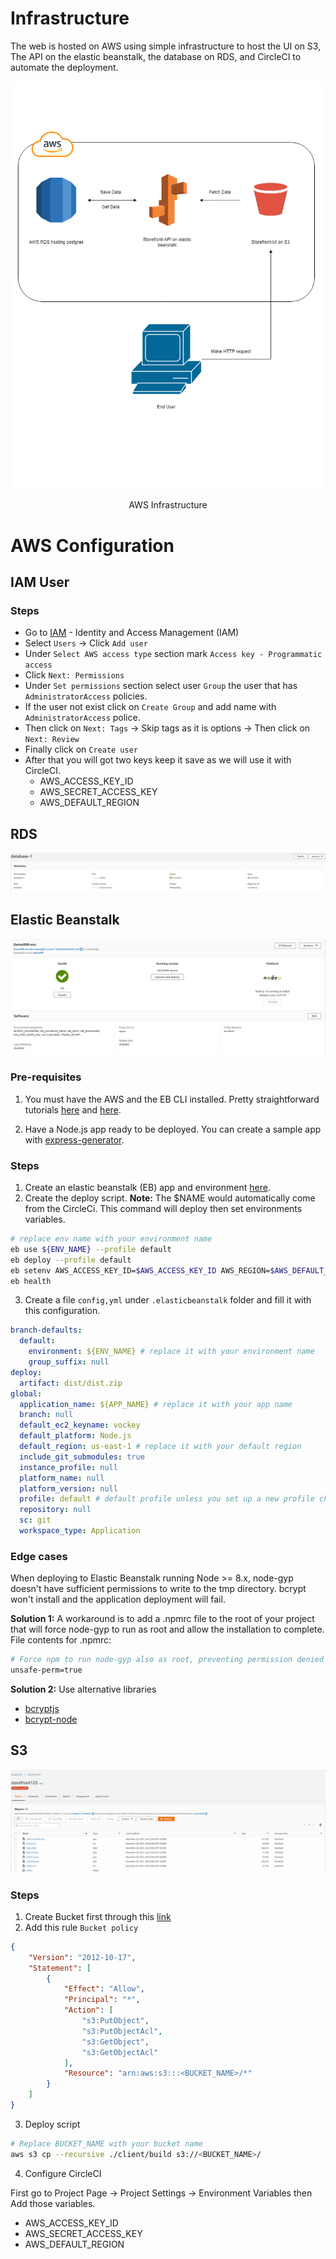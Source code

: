 # Infrastructure

The web is hosted on AWS using simple infrastructure to host the UI on S3, The API on the elastic beanstalk, the database on RDS, and CircleCI to automate the deployment.

<p align="center">
<img src="./assets/images/infrastructures.png" alt="infrastructure diagram" />
<p align="center">AWS Infrastructure</p>
</p>


# AWS Configuration

## IAM User

### Steps

- Go to [IAM](https://console.aws.amazon.com/iamv2/home?#/home) - Identity and Access Management (IAM)
- Select `Users` -> Click `Add user`
- Under `Select AWS access type` section mark `Access key - Programmatic access`
- Click `Next: Permissions`
- Under `Set permissions` section select user `Group` the user that has `AdministratorAccess` policies.
- If the user not exist click on `Create Group` and add name with `AdministratorAccess` police.   
- Then click on `Next: Tags` -> Skip tags as it is options -> Then click on `Next: Review`
- Finally click on `Create user`
- After that you will got two keys keep it save as we will use it with CircleCI.
    - AWS_ACCESS_KEY_ID
    - AWS_SECRET_ACCESS_KEY
    - AWS_DEFAULT_REGION
## RDS

![RDS Screenshot](./assets/images/rds-screenshot.png)



## Elastic Beanstalk

![EBS Screenshot](./assets/images/ebs-screenshot.png)
![EBS Screenshot](./assets/images/ebs-env-screenshot.png)

### Pre-requisites

1. You must have the AWS and the EB CLI installed. Pretty straightforward tutorials [here](https://docs.aws.amazon.com/cli/latest/userguide/cli-chap-getting-started.html) and [here](https://docs.aws.amazon.com/elasticbeanstalk/latest/dg/eb-cli3-install.html).

2. Have a Node.js app ready to be deployed. You can create a sample app with [express-generator](https://expressjs.com/en/starter/generator.html).

### Steps 

1. Create an elastic beanstalk (EB) app and environment [here](https://docs.aws.amazon.com/elasticbeanstalk/latest/dg/using-features.environments.html).
2. Create the deploy script. **Note:** The $NAME would automatically come from the CircleCi. This command will deploy then set environments variables.

```bash
# replace env name with your environment name
eb use ${ENV_NAME} --profile default
eb deploy --profile default
eb setenv AWS_ACCESS_KEY_ID=$AWS_ACCESS_KEY_ID AWS_REGION=$AWS_DEFAULT_REGION SECRET_ACCESS_KEY_ID=$AWS_SECRET_ACCESS_KEY --profile default
eb health
```

3. Create a file `config,yml` under `.elasticbeanstalk` folder and fill it with this configuration.

```yml
branch-defaults:
  default:
    environment: ${ENV_NAME} # replace it with your environment name
    group_suffix: null
deploy:
  artifact: dist/dist.zip
global:
  application_name: ${APP_NAME} # replace it with your app name
  branch: null
  default_ec2_keyname: vockey
  default_platform: Node.js
  default_region: us-east-1 # replace it with your default region
  include_git_submodules: true
  instance_profile: null
  platform_name: null
  platform_version: null
  profile: default # default profile unless you set up a new profile change it.
  repository: null
  sc: git
  workspace_type: Application
```

### Edge cases

When deploying to Elastic Beanstalk running Node >= 8.x, node-gyp doesn't have sufficient permissions to write to the tmp directory. bcrypt won't install and the application deployment will fail.

**Solution 1:** A workaround is to add a .npmrc file to the root of your project that will force node-gyp to run as root and allow the installation to complete. 
File contents for .npmrc:

```bash
# Force npm to run node-gyp also as root, preventing permission denied errors in AWS with npm@5 or @6
unsafe-perm=true
```

**Solution 2:** Use alternative libraries

- [bcryptjs](https://www.npmjs.com/package/bcryptjs)
- [bcrypt-node](https://www.npmjs.com/package/bcrypt-node)

## S3

![S3 Screenshot](./assets/images/s3-screenshot.png)

### Steps 

1. Create Bucket first through this [link](https://s3.console.aws.amazon.com/s3/home)
2. Add this rule `Bucket policy` 

```json
{
    "Version": "2012-10-17",
    "Statement": [
        {
            "Effect": "Allow",
            "Principal": "*",
            "Action": [
                "s3:PutObject",
                "s3:PutObjectAcl",
                "s3:GetObject",
                "s3:GetObjectAcl"
            ],
            "Resource": "arn:aws:s3:::<BUCKET_NAME>/*"
        }
    ]
}
```

3. Deploy script

```bash
# Replace BUCKET_NAME with your bucket name
aws s3 cp --recursive ./client/build s3://<BUCKET_NAME>/
```

4. Configure CircleCI

First go to Project Page -> Project Settings -> Environment Variables then Add those variables.

- AWS_ACCESS_KEY_ID
- AWS_SECRET_ACCESS_KEY
- AWS_DEFAULT_REGION

